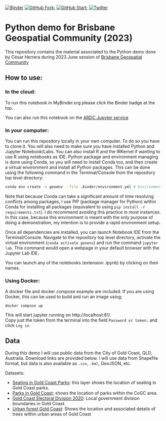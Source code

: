 [![Binder](https://mybinder.org/badge_logo.svg)](https://mybinder.org/v2/gh/CexyNature/geospatial-community-demo/main)
[![GitHub Fork: ](https://img.shields.io/github/forks/CexyNature/geospatial-community-demo?label=Fork&style=social)](https://github.com/CexyNature/geospatial-community-demo)
[![GitHub Start: ](https://img.shields.io/github/stars/CexyNature/geospatial-community-demo?label=Starts&style=social)](https://github.com/CexyNature/geospatial-community-demo)
[![Twitter](https://img.shields.io/twitter/follow/CexyNature?style=social)](https://twitter.com/cexynature?lang=en)

Python demo for Brisbane Geospatial Community (2023)
======

This repository contains the material associated to the Python demo done by César Herrera during 2023 June session of [Brisbane Geospatial Community](https://brisbane-geocommunity.netlify.app)

## How to use:

### In the cloud:

To run this notebook in MyBinder.org please click the Binder badge at the top.

You can also run this notebook on the [ARDC Jupyter service](https://ardc.edu.au/services/ardc-nectar-research-cloud/ardc-jupyter-notebook-service/) 

### In your computer:

You can run this repository locally in your own computer. To do so you have to clone it. You will also need to make sure you have installed Python and Jupyter Notebook/Labs. You can also install R and the IRKernel if wanting to use R using notebooks as IDE. Python package and environment managing is done using Conda, so you will need to install Conda too, and then create a virtual environment and install all Python packages. This can be done using the following command in the Terminal/Console from the repository top level directory:

```bash
conda env create -n geoenv --file .binder/environment.yml # Environment named geoenv
```

Note that because Conda can take a significant amount of time resolving conflicts among packages, I use PIP (package manager for Python) within Conda for installing all packages (equivalent to using `pip install -r requirements.txt`). I do recommend avoiding this practice in most instances. In this case, because this environment is meant with the only purpose of doing a demonstration, my intention is to provide a rapid environment setup.

Once all dependencies are installed, you can launch Notebook IDE from the Terminal/Console. Navigate to the repository top level directory, activate the virtual environment (`conda activate geoenv`) and run the command `jupyter lab`. This command would open a webpage in your default browser with the Jupyter Lab IDE.

You can launch any of the notebooks (extension .ipynb) by clicking on their names.  

### Using Docker:

A docker file and docker compose example are included. If you are using Docker, this can be used to build and run an image using;
```
docker compose up
```

This will start jupyter running on http://localhost:81/.  
Copy just the token from the terminal into the field `Password or token:` and click `Log in`.  


## Data

During this demo I will use public data from the City of Gold Coast, QLD, Australia. Download links are provided below. I will use data from Shapefile format, but data is also available as `.csv`, `.kml`, GeoJSON, etc.

Datasets:
 - [Seating in Gold Coast Parks](https://data-goldcoast.opendata.arcgis.com/datasets/c6968dd1e947410f8f275dc3abe6567b_0/explore?location=-27.959383%2C153.364430%2C11.88): this layer shows the location of seating in Gold Coast parks.
 - [Parks in Gold Coast](https://data-goldcoast.opendata.arcgis.com/datasets/e1eba7a8cd134212ae8fb4c363308473_0/explore?location=-27.967207%2C153.362471%2C11.77): shows the location of parks within the CoGC area.
 - [Gold Coast Electoral Division 2020](https://data-goldcoast.opendata.arcgis.com/datasets/56587d426ceb406d92164c394b0e49b0_0/explore?location=-27.954051%2C153.373755%2C11.31): Local government division boundaries in Gold Coast.
 - [Urban forest Gold Coast](https://data-goldcoast.opendata.arcgis.com/datasets/fe6b95356ae147fda4119434769a5df5_0/explore?location=-27.961786%2C153.346391%2C12.92): Shows the location and associated details of trees within urban areas of Gold Coast
